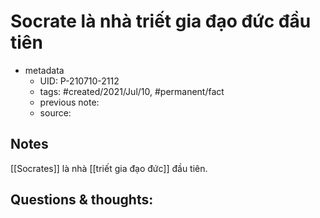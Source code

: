 ---
---

# Socrate là nhà triết gia đạo đức đầu tiên

- metadata
	- UID: P-210710-2112
	- tags: #created/2021/Jul/10, #permanent/fact 
	- previous note: 
	- source: 

## Notes
[[Socrates]] là nhà [[triết gia đạo đức]] đầu tiên.

## Questions & thoughts:

